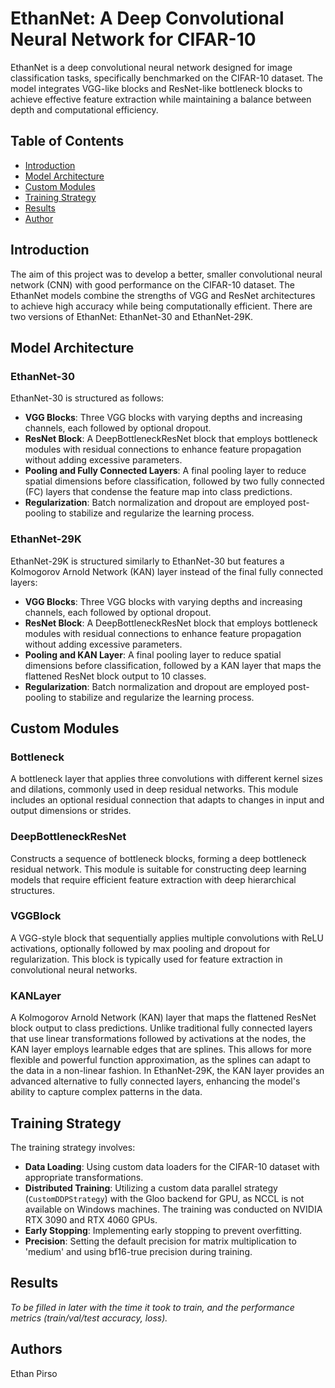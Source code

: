 # EthanNet: A Deep Convolutional Neural Network for CIFAR-10

EthanNet is a deep convolutional neural network designed for image classification tasks, specifically benchmarked on the CIFAR-10 dataset. The model integrates VGG-like blocks and ResNet-like bottleneck blocks to achieve effective feature extraction while maintaining a balance between depth and computational efficiency.

## Table of Contents
- [Introduction](#introduction)
- [Model Architecture](#model-architecture)
- [Custom Modules](#custom-modules)
- [Training Strategy](#training-strategy)
- [Results](#results)
- [Author](#author)

## Introduction

The aim of this project was to develop a better, smaller convolutional neural network (CNN) with good performance on the CIFAR-10 dataset. The EthanNet models combine the strengths of VGG and ResNet architectures to achieve high accuracy while being computationally efficient. There are two versions of EthanNet: EthanNet-30 and EthanNet-29K.

## Model Architecture

### EthanNet-30
EthanNet-30 is structured as follows:
- **VGG Blocks**: Three VGG blocks with varying depths and increasing channels, each followed by optional dropout.
- **ResNet Block**: A DeepBottleneckResNet block that employs bottleneck modules with residual connections to enhance feature propagation without adding excessive parameters.
- **Pooling and Fully Connected Layers**: A final pooling layer to reduce spatial dimensions before classification, followed by two fully connected (FC) layers that condense the feature map into class predictions.
- **Regularization**: Batch normalization and dropout are employed post-pooling to stabilize and regularize the learning process.

### EthanNet-29K
EthanNet-29K is structured similarly to EthanNet-30 but features a Kolmogorov Arnold Network (KAN) layer instead of the final fully connected layers:
- **VGG Blocks**: Three VGG blocks with varying depths and increasing channels, each followed by optional dropout.
- **ResNet Block**: A DeepBottleneckResNet block that employs bottleneck modules with residual connections to enhance feature propagation without adding excessive parameters.
- **Pooling and KAN Layer**: A final pooling layer to reduce spatial dimensions before classification, followed by a KAN layer that maps the flattened ResNet block output to 10 classes.
- **Regularization**: Batch normalization and dropout are employed post-pooling to stabilize and regularize the learning process.

## Custom Modules

### Bottleneck
A bottleneck layer that applies three convolutions with different kernel sizes and dilations, commonly used in deep residual networks. This module includes an optional residual connection that adapts to changes in input and output dimensions or strides.

### DeepBottleneckResNet
Constructs a sequence of bottleneck blocks, forming a deep bottleneck residual network. This module is suitable for constructing deep learning models that require efficient feature extraction with deep hierarchical structures.

### VGGBlock
A VGG-style block that sequentially applies multiple convolutions with ReLU activations, optionally followed by max pooling and dropout for regularization. This block is typically used for feature extraction in convolutional neural networks.

### KANLayer
A Kolmogorov Arnold Network (KAN) layer that maps the flattened ResNet block output to class predictions. Unlike traditional fully connected layers that use linear transformations followed by activations at the nodes, the KAN layer employs learnable edges that are splines. This allows for more flexible and powerful function approximation, as the splines can adapt to the data in a non-linear fashion. In EthanNet-29K, the KAN layer provides an advanced alternative to fully connected layers, enhancing the model's ability to capture complex patterns in the data.

## Training Strategy

The training strategy involves:
- **Data Loading**: Using custom data loaders for the CIFAR-10 dataset with appropriate transformations.
- **Distributed Training**: Utilizing a custom data parallel strategy (`CustomDDPStrategy`) with the Gloo backend for GPU, as NCCL is not available on Windows machines. The training was conducted on NVIDIA RTX 3090 and RTX 4060 GPUs.
- **Early Stopping**: Implementing early stopping to prevent overfitting.
- **Precision**: Setting the default precision for matrix multiplication to 'medium' and using bf16-true precision during training.

## Results

*To be filled in later with the time it took to train, and the performance metrics (train/val/test accuracy, loss).*

## Authors

Ethan Pirso
